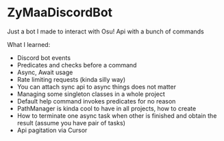 # ZyMaaDiscordBot
Just a bot I made to interact with Osu! Api with a bunch of commands

What I learned:
- Discord bot events
- Predicates and checks before a command
- Async, Await usage
- Rate limiting requests (kinda silly way)
- You can attach sync api to async things does not matter
- Managing some singleton classes in a whole project
- Default help command invokes predicates for no reason
- PathManager is kinda cool to have in all projects, how to create
- How to terminate one async task when other is finished and obtain the result (assume you have pair of tasks)
- Api pagitation via Cursor
